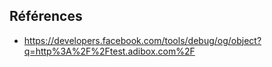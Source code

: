
## Références
- https://developers.facebook.com/tools/debug/og/object?q=http%3A%2F%2Ftest.adibox.com%2F